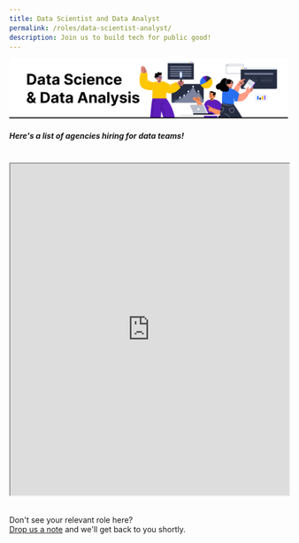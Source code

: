 ```yaml
---
title: Data Scientist and Data Analyst
permalink: /roles/data-scientist-analyst/
description: Join us to build tech for public good!
---
```

![The Singapore Government is hiring. These agencies have Data Scientist and Data Analyst job roles.](/images/Data%20scientist%20and%20data%20analyst.png)
##### Here's a list of agencies hiring for data teams!
<br>
<iframe src="https://docs.google.com/spreadsheets/d/e/2PACX-1vRKeIHN2edATjW8zRU5HgoQ6UxtXEYtoeYa1PE2epVh4OlWr0fKP419IZieULRuMXWtNi5lseklG5br/pubhtml?gid=1367677829&amp;single=true&amp;widget=true&amp;headers=false" width="100%" height="600"></iframe>

<br> Don't see your relevant role here? <br> [Drop us a note](https://go.gov.sg/buildforpublicgood) and we'll get back to you shortly.
